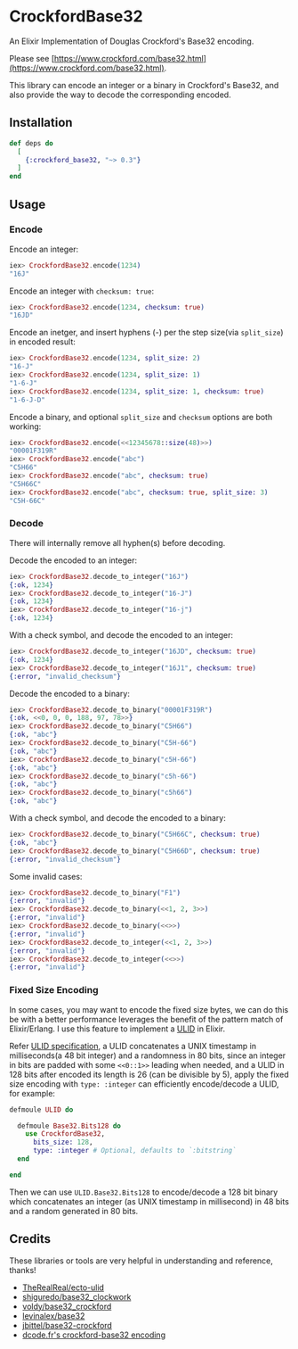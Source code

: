 # CrockfordBase32

An Elixir Implementation of Douglas Crockford's Base32 encoding.

Please see [https://www.crockford.com/base32.html](https://www.crockford.com/base32.html).

This library can encode an integer or a binary in Crockford's Base32, and also provide the way to decode the corresponding encoded.

## Installation

```elixir
def deps do
  [
    {:crockford_base32, "~> 0.3"}
  ]
end
```

## Usage

### Encode

Encode an integer:

```elixir
iex> CrockfordBase32.encode(1234)
"16J"
```

Encode an integer with `checksum: true`:

```elixir
iex> CrockfordBase32.encode(1234, checksum: true)
"16JD"
```

Encode an inetger, and insert hyphens (-) per the step size(via `split_size`) in encoded result:

```elixir
iex> CrockfordBase32.encode(1234, split_size: 2)
"16-J"
iex> CrockfordBase32.encode(1234, split_size: 1)
"1-6-J"
iex> CrockfordBase32.encode(1234, split_size: 1, checksum: true)
"1-6-J-D"
```

Encode a binary, and optional `split_size` and `checksum` options are both working:

```elixir
iex> CrockfordBase32.encode(<<12345678::size(48)>>)
"00001F319R"
iex> CrockfordBase32.encode("abc")
"C5H66"
iex> CrockfordBase32.encode("abc", checksum: true)
"C5H66C"
iex> CrockfordBase32.encode("abc", checksum: true, split_size: 3)
"C5H-66C"
```

### Decode

There will internally remove all hyphen(s) before decoding.

Decode the encoded to an integer:

```elixir
iex> CrockfordBase32.decode_to_integer("16J")
{:ok, 1234}
iex> CrockfordBase32.decode_to_integer("16-J")
{:ok, 1234}
iex> CrockfordBase32.decode_to_integer("16-j")
{:ok, 1234}
```

With a check symbol, and decode the encoded to an integer:

```elixir
iex> CrockfordBase32.decode_to_integer("16JD", checksum: true)
{:ok, 1234}
iex> CrockfordBase32.decode_to_integer("16J1", checksum: true)
{:error, "invalid_checksum"}
```

Decode the encoded to a binary:

```elixir
iex> CrockfordBase32.decode_to_binary("00001F319R")
{:ok, <<0, 0, 0, 188, 97, 78>>}
iex> CrockfordBase32.decode_to_binary("C5H66")
{:ok, "abc"}
iex> CrockfordBase32.decode_to_binary("C5H-66")
{:ok, "abc"}
iex> CrockfordBase32.decode_to_binary("c5H-66")
{:ok, "abc"}
iex> CrockfordBase32.decode_to_binary("c5h-66")
{:ok, "abc"}
iex> CrockfordBase32.decode_to_binary("c5h66")
{:ok, "abc"}
```

With a check symbol, and decode the encoded to a binary:

```elixir
iex> CrockfordBase32.decode_to_binary("C5H66C", checksum: true)
{:ok, "abc"}
iex> CrockfordBase32.decode_to_binary("C5H66D", checksum: true)
{:error, "invalid_checksum"}
```

Some invalid cases:

```elixir
iex> CrockfordBase32.decode_to_binary("F1")
{:error, "invalid"}
iex> CrockfordBase32.decode_to_binary(<<1, 2, 3>>)
{:error, "invalid"}
iex> CrockfordBase32.decode_to_binary(<<>>)
{:error, "invalid"}
iex> CrockfordBase32.decode_to_integer(<<1, 2, 3>>)
{:error, "invalid"}
iex> CrockfordBase32.decode_to_integer(<<>>)
{:error, "invalid"}
```

### Fixed Size Encoding

In some cases, you may want to encode the fixed size bytes, we can do this be with a better performance leverages the benefit of the pattern match of Elixir/Erlang. I use this feature to implement a [ULID](https://github.com/xinz/elixir_ulid) in Elixir.

Refer [ULID specification](https://github.com/ulid/spec#specification), a ULID concatenates a UNIX timestamp in milliseconds(a 48 bit integer) and a randomness in 80 bits, since an integer in bits are padded with some `<<0::1>>` leading when needed, and a ULID in 128 bits after encoded its length is 26 (can be divisible by 5), apply the fixed size encoding with `type: :integer` can efficiently encode/decode a ULID, for example:

```elixir
defmoule ULID do

  defmoule Base32.Bits128 do
    use CrockfordBase32,
      bits_size: 128,
      type: :integer # Optional, defaults to `:bitstring`
  end

end
```

Then we can use `ULID.Base32.Bits128` to encode/decode a 128 bit binary which concatenates an integer (as UNIX timestamp in millisecond) in 48 bits and a random generated in 80 bits.

## Credits

These libraries or tools are very helpful in understanding and reference, thanks!

- [TheRealReal/ecto-ulid](https://github.com/TheRealReal/ecto-ulid)
- [shiguredo/base32_clockwork](https://github.com/shiguredo/base32_clockwork)
- [voldy/base32_crockford](https://github.com/voldy/base32_crockford)
- [levinalex/base32](https://github.com/levinalex/base32)
- [jbittel/base32-crockford](https://github.com/jbittel/base32-crockford)
- [dcode.fr's crockford-base32 encoding](https://www.dcode.fr/crockford-base-32-encoding)
